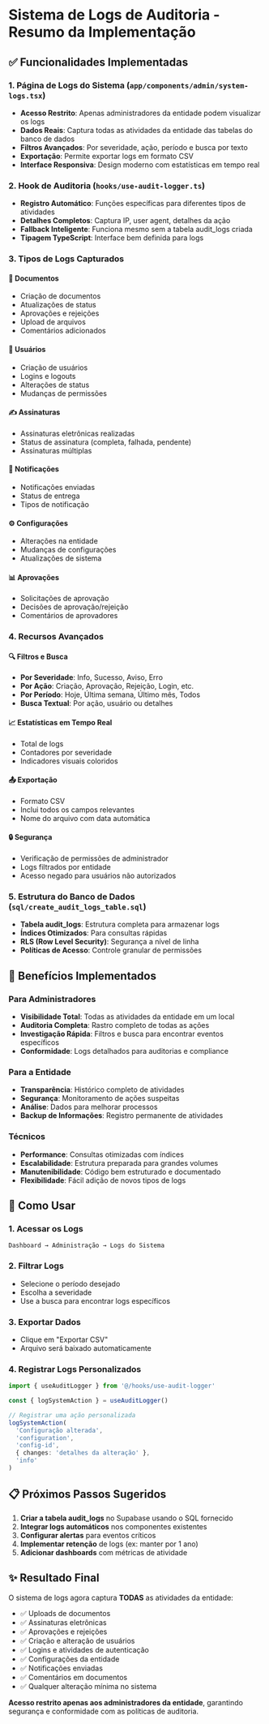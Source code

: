 # Sistema de Logs de Auditoria - Resumo da Implementação

## ✅ Funcionalidades Implementadas

### 1. **Página de Logs do Sistema** (`app/components/admin/system-logs.tsx`)
- **Acesso Restrito**: Apenas administradores da entidade podem visualizar os logs
- **Dados Reais**: Captura todas as atividades da entidade das tabelas do banco de dados
- **Filtros Avançados**: Por severidade, ação, período e busca por texto
- **Exportação**: Permite exportar logs em formato CSV
- **Interface Responsiva**: Design moderno com estatísticas em tempo real

### 2. **Hook de Auditoria** (`hooks/use-audit-logger.ts`)
- **Registro Automático**: Funções específicas para diferentes tipos de atividades
- **Detalhes Completos**: Captura IP, user agent, detalhes da ação
- **Fallback Inteligente**: Funciona mesmo sem a tabela audit_logs criada
- **Tipagem TypeScript**: Interface bem definida para logs

### 3. **Tipos de Logs Capturados**

#### 📄 **Documentos**
- Criação de documentos
- Atualizações de status
- Aprovações e rejeições
- Upload de arquivos
- Comentários adicionados

#### 👥 **Usuários**
- Criação de usuários
- Logins e logouts
- Alterações de status
- Mudanças de permissões

#### ✍️ **Assinaturas**
- Assinaturas eletrônicas realizadas
- Status de assinatura (completa, falhada, pendente)
- Assinaturas múltiplas

#### 🔔 **Notificações**
- Notificações enviadas
- Status de entrega
- Tipos de notificação

#### ⚙️ **Configurações**
- Alterações na entidade
- Mudanças de configurações
- Atualizações de sistema

#### 📊 **Aprovações**
- Solicitações de aprovação
- Decisões de aprovação/rejeição
- Comentários de aprovadores

### 4. **Recursos Avançados**

#### 🔍 **Filtros e Busca**
- **Por Severidade**: Info, Sucesso, Aviso, Erro
- **Por Ação**: Criação, Aprovação, Rejeição, Login, etc.
- **Por Período**: Hoje, Última semana, Último mês, Todos
- **Busca Textual**: Por ação, usuário ou detalhes

#### 📈 **Estatísticas em Tempo Real**
- Total de logs
- Contadores por severidade
- Indicadores visuais coloridos

#### 📤 **Exportação**
- Formato CSV
- Inclui todos os campos relevantes
- Nome do arquivo com data automática

#### 🔒 **Segurança**
- Verificação de permissões de administrador
- Logs filtrados por entidade
- Acesso negado para usuários não autorizados

### 5. **Estrutura do Banco de Dados** (`sql/create_audit_logs_table.sql`)
- **Tabela audit_logs**: Estrutura completa para armazenar logs
- **Índices Otimizados**: Para consultas rápidas
- **RLS (Row Level Security)**: Segurança a nível de linha
- **Políticas de Acesso**: Controle granular de permissões

## 🎯 **Benefícios Implementados**

### Para Administradores
- **Visibilidade Total**: Todas as atividades da entidade em um local
- **Auditoria Completa**: Rastro completo de todas as ações
- **Investigação Rápida**: Filtros e busca para encontrar eventos específicos
- **Conformidade**: Logs detalhados para auditorias e compliance

### Para a Entidade
- **Transparência**: Histórico completo de atividades
- **Segurança**: Monitoramento de ações suspeitas
- **Análise**: Dados para melhorar processos
- **Backup de Informações**: Registro permanente de atividades

### Técnicos
- **Performance**: Consultas otimizadas com índices
- **Escalabilidade**: Estrutura preparada para grandes volumes
- **Manutenibilidade**: Código bem estruturado e documentado
- **Flexibilidade**: Fácil adição de novos tipos de logs

## 🚀 **Como Usar**

### 1. **Acessar os Logs**
```
Dashboard → Administração → Logs do Sistema
```

### 2. **Filtrar Logs**
- Selecione o período desejado
- Escolha a severidade
- Use a busca para encontrar logs específicos

### 3. **Exportar Dados**
- Clique em "Exportar CSV"
- Arquivo será baixado automaticamente

### 4. **Registrar Logs Personalizados**
```typescript
import { useAuditLogger } from '@/hooks/use-audit-logger'

const { logSystemAction } = useAuditLogger()

// Registrar uma ação personalizada
logSystemAction(
  'Configuração alterada',
  'configuration',
  'config-id',
  { changes: 'detalhes da alteração' },
  'info'
)
```

## 📋 **Próximos Passos Sugeridos**

1. **Criar a tabela audit_logs** no Supabase usando o SQL fornecido
2. **Integrar logs automáticos** nos componentes existentes
3. **Configurar alertas** para eventos críticos
4. **Implementar retenção** de logs (ex: manter por 1 ano)
5. **Adicionar dashboards** com métricas de atividade

## ✨ **Resultado Final**

O sistema de logs agora captura **TODAS** as atividades da entidade:
- ✅ Uploads de documentos
- ✅ Assinaturas eletrônicas  
- ✅ Aprovações e rejeições
- ✅ Criação e alteração de usuários
- ✅ Logins e atividades de autenticação
- ✅ Configurações da entidade
- ✅ Notificações enviadas
- ✅ Comentários em documentos
- ✅ Qualquer alteração mínima no sistema

**Acesso restrito apenas aos administradores da entidade**, garantindo segurança e conformidade com as políticas de auditoria.